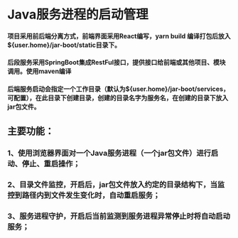 # Java服务进程的启动管理
#### 项目采用前后端分离方式，前端界面采用React编写，yarn build 编译打包后放入${user.home}/jar-boot/static目录下。
#### 后段服务采用SpringBoot集成RestFul接口，提供接口给前端或其他项目、模块调用。使用maven编译
#### 后端服务启动会指定一个工作目录（默认为${user.home}/jar-boot/services，可配置），在此目录下创建目录，创建的目录名字为服务名，在创建的目录下放入jar包文件。

## 主要功能：
### 1、使用浏览器界面对一个Java服务进程（一个jar包文件）进行启动、停止、重启操作；
### 2、目录文件监控，开启后，jar包文件放入约定的目录结构下，当监控到路径内到文件发生变化时，自动重启服务；
### 3、服务进程守护，开启后当前监测到服务进程异常停止时将自动启动服务；
